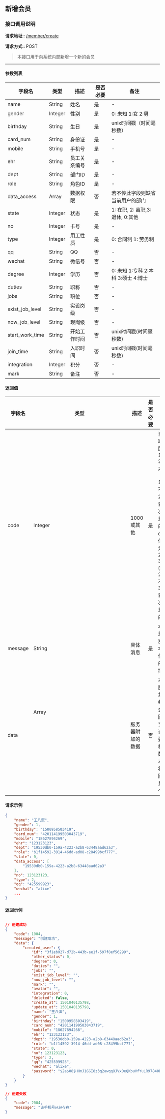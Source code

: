 ## 新增会员

### 接口调用说明

__请求地址 :__ [/member/create](#)

__请求方式 :__ POST

> 本接口用于向系统内部新增一个新的会员

--------------------------------------

#### 参数列表

|字段名|类型|描述|是否必要|备注|
|-|-|-|-|-|
|name|String|姓名|是|-|
|gender|Integer|性别|是|0: 未知 1:女 2:男|
|birthday|String|生日|是|unix时间戳（时间毫秒数）|
|card_num|String|身份证|是|-|
|mobile|String|手机号|是|-|
|ehr|String|员工关系编号|是|-|
|dept|String|部门ID|是|-|
|role|String|角色ID|是|-|
|data_access|Array<String>|数据权限|否|若不传此字段则缺省当前用户的部门|
|state|Integer|状态|是|1: 在职, 2: 离职,3: 退休, 0:其他|
|no|Integer|卡号|是|-|
|type|Integer|用工性质|是|0: 合同制 1: 劳务制|
|qq|String|QQ|否|-|
|wechat|String|微信号|否|-|
|degree|Integer|学历|否|0: 未知 1:专科 2:本科 3:硕士 4:博士|
|duties|String|职称|否|-|
|jobs|String|职位|否|-|
|exist_job_level|String|实设岗级|否|-|
|now_job_level|String|现岗级|否|-|
|start_work_time|String|开始工作时间|否|unix时间戳(时间毫秒数)|
|join_time|String|入职时间|否|unix时间戳(时间毫秒数)|
|integration|Integer|积分|否|-|
|mark|String|备注|否|-|

#### 返回值

|字段名|类型|描述|是否必要|备注|
|-|-|-|-|-|
|code|Integer|1000 或其他|是|当code取值范围为 1000 - 2000 之间时（包含1000, 不包含2000）表示此次操作是成功的。当code取值范围为 2000 - 3000 (包含2000, 不包含3000)表示此次操作是失败的|
|message|String|具体消息|是|本字段是服务器对于本次操作结果的消息描述|
|data|Array<Object>|服务器附加的数据|否|本字段服务器并不是每次都会返回，大当每次请求需要返回相应的数据时本字段将会返回，并且是一个数组|

#### 请求示例

```json
{
	"name": "王八蛋",
	"gender": 1,
	"birthday": "1500958503419",
	"card_num": "420114199503043719",
	"mobile": "18627894269",
	"ehr": "123123123",
	"dept": "19530db0-159a-4223-a2b8-63448aad62a3",
	"role": "b1f14592-3914-46dd-ad08-c28499bcf777",
	"state": 0,
	"data_access": [
		"19530db0-159a-4223-a2b8-63448aad62a3"
	],
	"no": 123123123,
	"type": 2,
	"qq": "425599923",
	"wechat": "alixe"
	...
}
```

#### 返回示例

```json

// 创建成功
{
    "code": 1004,
    "message": "创建成功",
    "data": {
        "created_user": {
            "id": "3f1eb027-d72b-443b-ae1f-597f8ef56299",
            "other_status": 0,
            "degree": 0,
            "duties": "",
            "jobs": "",
            "exist_job_level": "",
            "now_job_level": "",
            "mark": "",
            "avatar": "",
            "integration": 0,
            "deleted": false,
            "create_at": 1501040135798,
            "update_at": 1501040135798,
            "name": "王八蛋",
            "gender": 1,
            "birthday": "1500958503419",
            "card_num": "420114199503043719",
            "mobile": "18627894268",
            "ehr": "123123123",
            "dept": "19530db0-159a-4223-a2b8-63448aad62a3",
            "role": "b1f14592-3914-46dd-ad08-c28499bcf777",
            "state": 0,
            "no": 123123123,
            "type": 2,
            "qq": "425599923",
            "wechat": "alixe",
            "password": "$2a$08$HHnJ1GGI8z3q2awqq8JVxOeQKbuVfYuLR97840P6tws/qWwR.Dmoq"
        }
    }
}

// 创建失败
{
    "code": 2004,
    "message": "该手机号已经存在"
}


```

